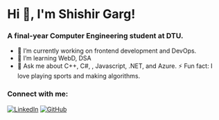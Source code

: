 # Hi 👋, I'm Shishir Garg!
###                                   A final-year Computer Engineering student at DTU.

- 🔭 I’m currently working on frontend development and DevOps.
- 🌱 I’m learning WebD, DSA
- 💬 Ask me about C++, C#, , Javascript, .NET, and Azure.
⚡ Fun fact: I love playing sports and making algorithms.
### Connect with me:
[![LinkedIn](https://img.shields.io/badge/LinkedIn-blue?logo=linkedin)](https://www.linkedin.com/in/yourprofile)
[![GitHub](https://img.shields.io/badge/GitHub-black?logo=github)](https://github.com/yourusername)


<!--
**gargshishirr/gargshishirr** is a ✨ _special_ ✨ repository because its `README.md` (this file) appears on your GitHub profile.

Here are some ideas to get you started:

- 🔭 I’m currently working on ...
- 🌱 I’m currently learning ...
- 👯 I’m looking to collaborate on ...
- 🤔 I’m looking for help with ...
- 💬 Ask me about ...
- 📫 How to reach me: ...
- 😄 Pronouns: ...
- 
-->
